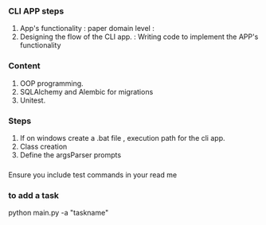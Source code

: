 ### CLI APP steps 
1. App's functionality : paper domain level : 
2. Designing the flow of the CLI app. : Writing code to implement the APP's functionality 

### Content
1. OOP programming. 
2. SQLAlchemy and Alembic for migrations 
3. Unitest.

### Steps 
1. If on windows create a .bat file , execution path for the cli app. 
2. Class creation 
3. Define the argsParser prompts 

### 
Ensure you include test commands in your read me 

### to add a task 
python main.py -a "taskname"